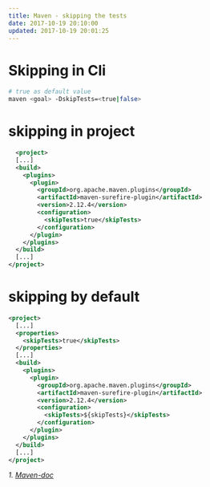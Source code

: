 ```yaml
---
title: Maven - skipping the tests
date: 2017-10-19 20:10:00
updated: 2017-10-19 20:01:25
---
```

# Skipping in Cli
````bash
# true as default value 
maven <goal> -DskipTests=<true|false>
````

# skipping in project
````xml
  <project>
  [...]
  <build>
    <plugins>
      <plugin>
        <groupId>org.apache.maven.plugins</groupId>
        <artifactId>maven-surefire-plugin</artifactId>
        <version>2.12.4</version>
        <configuration>
          <skipTests>true</skipTests>
        </configuration>
      </plugin>
    </plugins>
  </build>
  [...]
</project>
````

# skipping by default
````xml
<project>
  [...]
  <properties>
    <skipTests>true</skipTests>
  </properties>
  [...]
  <build>
    <plugins>
      <plugin>
        <groupId>org.apache.maven.plugins</groupId>
        <artifactId>maven-surefire-plugin</artifactId>
        <version>2.12.4</version>
        <configuration>
          <skipTests>${skipTests}</skipTests>
        </configuration>
      </plugin>
    </plugins>
  </build>
  [...]
</project>
````


_1. [Maven-doc](http://maven.apache.org/plugins-archives/maven-surefire-plugin-2.12.4/examples/skipping-test.html)_
